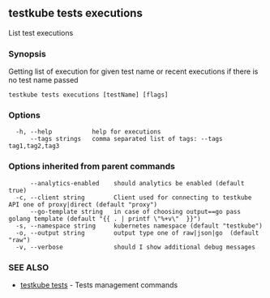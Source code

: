 ## testkube tests executions

List test executions

### Synopsis

Getting list of execution for given test name or recent executions if there is no test name passed

```
testkube tests executions [testName] [flags]
```

### Options

```
  -h, --help           help for executions
      --tags strings   comma separated list of tags: --tags tag1,tag2,tag3
```

### Options inherited from parent commands

```
      --analytics-enabled    should analytics be enabled (default true)
  -c, --client string        Client used for connecting to testkube API one of proxy|direct (default "proxy")
      --go-template string   in case of choosing output==go pass golang template (default "{{ . | printf \"%+v\"  }}")
  -s, --namespace string     kubernetes namespace (default "testkube")
  -o, --output string        output type one of raw|json|go  (default "raw")
  -v, --verbose              should I show additional debug messages
```

### SEE ALSO

* [testkube tests](testkube_tests.md)	 - Tests management commands

